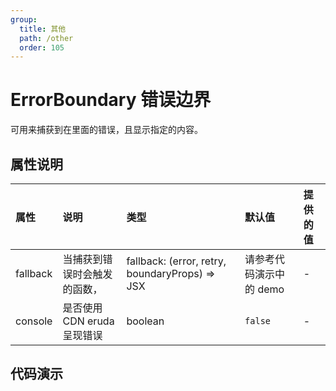 ```yaml
---
group:
  title: 其他
  path: /other
  order: 105
---
```


# ErrorBoundary 错误边界 <ImportCost name="ErrorBoundary" />

可用来捕获到在里面的错误，且显示指定的内容。

## 属性说明

| 属性 | 说明 | 类型 | 默认值 | 提供的值 |
| :-- | :-- | :-- | :-- | :-- |
| fallback | 当捕获到错误时会触发的函数， | fallback: (error, retry, boundaryProps) => JSX | 请参考代码演示中的 demo | - |
| console | 是否使用 CDN eruda 呈现错误 | boolean | `false` | - |

## 代码演示

<code src="./demos/demo1/index.tsx" />
